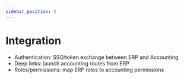 ```yaml
---
sidebar_position: 2
---
```


# Integration

- Authentication: SSO/token exchange between ERP and Accounting
- Deep links: launch accounting routes from ERP
- Roles/permissions: map ERP roles to accounting permissions

